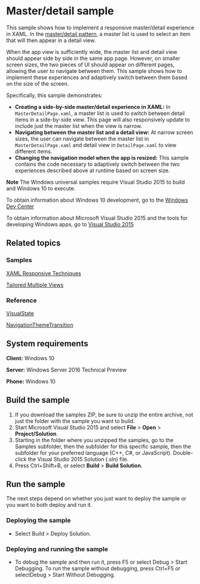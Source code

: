 <!---
  category: Navigation
  samplefwlink: http://go.microsoft.com/fwlink/p/?LinkId=619901
--->

# Master/detail sample

This sample shows how to implement a responsive master/detail experience in XAML. In the [master/detail pattern](https://msdn.microsoft.com/en-us/library/windows/apps/dn997765.aspx), a master list is used to select an item that will then appear in a detail view.

When the app view is sufficiently wide, the master list and detail view should appear side by side in the same app page. However, on smaller screen sizes, the two pieces of UI should appear on different pages, allowing the user to navigate between them. This sample shows how to implement these experiences and adaptively switch between them based on the size of the screen.

Specifically, this sample demonstrates:

- **Creating a side-by-side master/detail experience in XAML:** In `MasterDetailPage.xaml`, a master list is used to switch between detail items in a side-by-side view. This page will also responsively update to include just the master list when the view is narrow.
- **Navigating between the master list and a detail view:** At narrow screen sizes, the user can navigate between the master list in `MasterDetailPage.xaml` and detail view in `DetailPage.xaml` to view different items.
- **Changing the navigation model when the app is resized:** This sample contains the code necessary to adaptively switch between the two experiences described above at runtime based on screen size.

**Note** The Windows universal samples require Visual Studio 2015 to build and Windows 10 to execute.
 
To obtain information about Windows 10 development, go to the [Windows Dev Center](https://dev.windows.com)

To obtain information about Microsoft Visual Studio 2015 and the tools for developing Windows apps, go to [Visual Studio 2015](http://go.microsoft.com/fwlink/?LinkID=532422)

## Related topics

### Samples

[XAML Responsive Techniques](/Samples/XamlResponsiveTechniques)

[Tailored Multiple Views](/Samples/XamlTailoredMultipleViews/)

### Reference

[VisualState](https://msdn.microsoft.com/en-us/library/windows/apps/windows.ui.xaml.visualstate.aspx)

[NavigationThemeTransition](https://msdn.microsoft.com/en-us/library/windows/apps/xaml/windows.ui.xaml.media.animation.navigationthemetransition.aspx)


## System requirements

**Client:** Windows 10

**Server:** Windows Server 2016 Technical Preview

**Phone:**  Windows 10

## Build the sample

1. If you download the samples ZIP, be sure to unzip the entire archive, not just the folder with the sample you want to build. 
2. Start Microsoft Visual Studio 2015 and select **File** \> **Open** \> **Project/Solution**.
3. Starting in the folder where you unzipped the samples, go to the Samples subfolder, then the subfolder for this specific sample, then the subfolder for your preferred language (C++, C#, or JavaScript). Double-click the Visual Studio 2015 Solution (.sln) file.
4. Press Ctrl+Shift+B, or select **Build** \> **Build Solution**.

## Run the sample

The next steps depend on whether you just want to deploy the sample or you want to both deploy and run it.

### Deploying the sample

- Select Build > Deploy Solution. 

### Deploying and running the sample

- To debug the sample and then run it, press F5 or select Debug >  Start Debugging. To run the sample without debugging, press Ctrl+F5 or selectDebug > Start Without Debugging. 
